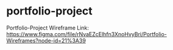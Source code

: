 # portfolio-project

Portfolio-Project Wireframe Link: https://www.figma.com/file/rNvaEZcElhfn3XnoHvyBri/Portfolio-Wireframes?node-id=21%3A39
